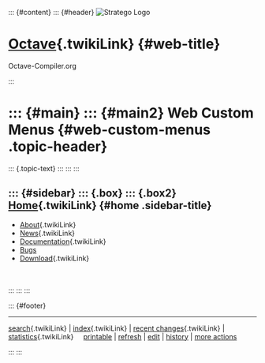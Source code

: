 ::: {#content}
::: {#header}
![Stratego
Logo](http://stratego.insanity.nl/StrategoLogoTextlessWhite-100px.png)

<div>

[Octave](WebHome){.twikiLink} {#web-title}
=============================

Octave-Compiler.org

</div>
:::

::: {#main}
::: {#main2}
Web Custom Menus {#web-custom-menus .topic-header}
================

::: {.topic-text}
:::
:::
:::

::: {#sidebar}
::: {.box}
::: {.box2}
[Home](WebHome){.twikiLink} {#home .sidebar-title}
---------------------------

-   [About](AboutOctaveCompiler){.twikiLink}
-   [News](OctaveCompilerNews){.twikiLink}
-   [Documentation](OctaveCompilerDocumentation){.twikiLink}
-   [Bugs](https://catamaran.labs.cs.uu.nl/jira/browse/OCT)
-   [Download](OctaveCompilerDownload){.twikiLink}

\
\
:::
:::
:::

::: {#footer}
<div>

<div>

------------------------------------------------------------------------

[search](WebSearch){.twikiLink} \| [index](WebIndex){.twikiLink} \|
[recent changes](WebChanges){.twikiLink} \|
[statistics](WebStatistics){.twikiLink}    
[printable](http://www.program-transformation.org/view/Octave/WebCustomMenus?skin=print)
\|
[refresh](http://www.program-transformation.org/fresh/Octave/WebCustomMenus)
\|
[edit](http://www.program-transformation.org/edit/Octave/WebCustomMenus?t=1536826803)
\|
[history](http://www.program-transformation.org/rdiff/Octave/WebCustomMenus)
\| [more
actions](http://www.program-transformation.org/oops/Octave/WebCustomMenus?template=oopsmore&param1=1.1&param2=1.1)

</div>

</div>
:::
:::
